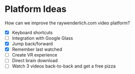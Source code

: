 # Platform Ideas

How can we improve the raywenderlich.com video platform?

- [x] Keyboard shortcuts
- [ ] Integration with Google Glass
- [x] Jump back/forward
- [x] Remember last watched
- [ ] Create VR experience
- [ ] Direct brain download
- [ ] Watch 3 videos back-to-back and get a free pizza
